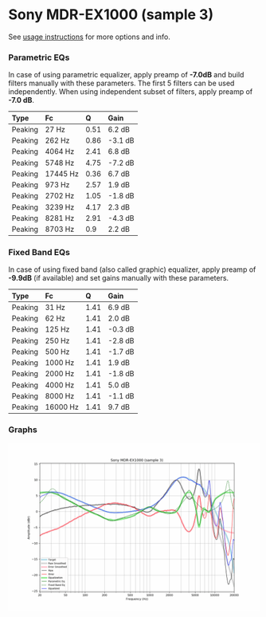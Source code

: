 # Sony MDR-EX1000 (sample 3)
See [usage instructions](https://github.com/jaakkopasanen/AutoEq#usage) for more options and info.

### Parametric EQs
In case of using parametric equalizer, apply preamp of **-7.0dB** and build filters manually
with these parameters. The first 5 filters can be used independently.
When using independent subset of filters, apply preamp of **-7.0 dB**.

| Type    | Fc       |    Q | Gain    |
|:--------|:---------|:-----|:--------|
| Peaking | 27 Hz    | 0.51 | 6.2 dB  |
| Peaking | 262 Hz   | 0.86 | -3.1 dB |
| Peaking | 4064 Hz  | 2.41 | 6.8 dB  |
| Peaking | 5748 Hz  | 4.75 | -7.2 dB |
| Peaking | 17445 Hz | 0.36 | 6.7 dB  |
| Peaking | 973 Hz   | 2.57 | 1.9 dB  |
| Peaking | 2702 Hz  | 1.05 | -1.8 dB |
| Peaking | 3239 Hz  | 4.17 | 2.3 dB  |
| Peaking | 8281 Hz  | 2.91 | -4.3 dB |
| Peaking | 8703 Hz  | 0.9  | 2.2 dB  |

### Fixed Band EQs
In case of using fixed band (also called graphic) equalizer, apply preamp of **-9.9dB**
(if available) and set gains manually with these parameters.

| Type    | Fc       |    Q | Gain    |
|:--------|:---------|:-----|:--------|
| Peaking | 31 Hz    | 1.41 | 6.9 dB  |
| Peaking | 62 Hz    | 1.41 | 2.0 dB  |
| Peaking | 125 Hz   | 1.41 | -0.3 dB |
| Peaking | 250 Hz   | 1.41 | -2.8 dB |
| Peaking | 500 Hz   | 1.41 | -1.7 dB |
| Peaking | 1000 Hz  | 1.41 | 1.9 dB  |
| Peaking | 2000 Hz  | 1.41 | -1.8 dB |
| Peaking | 4000 Hz  | 1.41 | 5.0 dB  |
| Peaking | 8000 Hz  | 1.41 | -1.1 dB |
| Peaking | 16000 Hz | 1.41 | 9.7 dB  |

### Graphs
![](./Sony%20MDR-EX1000%20(sample%203).png)